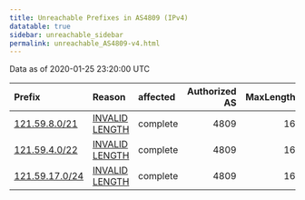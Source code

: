 ```yaml
---
title: Unreachable Prefixes in AS4809 (IPv4)
datatable: true
sidebar: unreachable_sidebar
permalink: unreachable_AS4809-v4.html
---
```


Data as of 2020-01-25 23:20:00 UTC


<div class="datatable-begin"></div>

| Prefix                                                 | Reason                                                                                                  | affected   |   Authorized AS |   MaxLength | Anchor                                       |   unreachable /24s |
|:-------------------------------------------------------|:--------------------------------------------------------------------------------------------------------|:-----------|----------------:|------------:|:---------------------------------------------|-------------------:|
| [121.59.8.0/21](https://stat.ripe.net/121.59.8.0/21)   | [INVALID LENGTH](https://rpki-validator.ripe.net/announcement-preview?asn=AS4809&prefix=121.59.8.0/21)  | complete   |            4809 |          16 | [APNIC](unreachable_APNIC_RPKI_Root-v4.html) |                  8 |
| [121.59.4.0/22](https://stat.ripe.net/121.59.4.0/22)   | [INVALID LENGTH](https://rpki-validator.ripe.net/announcement-preview?asn=AS4809&prefix=121.59.4.0/22)  | complete   |            4809 |          16 | [APNIC](unreachable_APNIC_RPKI_Root-v4.html) |                  4 |
| [121.59.17.0/24](https://stat.ripe.net/121.59.17.0/24) | [INVALID LENGTH](https://rpki-validator.ripe.net/announcement-preview?asn=AS4809&prefix=121.59.17.0/24) | complete   |            4809 |          16 | [APNIC](unreachable_APNIC_RPKI_Root-v4.html) |                  1 |

<div class="datatable-end"></div>